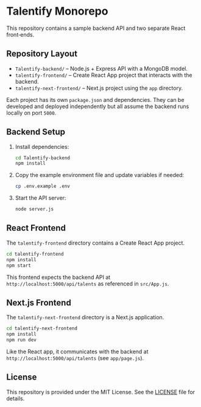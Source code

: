 # Talentify Monorepo

This repository contains a sample backend API and two separate React front‑ends.

## Repository Layout

- `Talentify-backend/` – Node.js + Express API with a MongoDB model.
- `talentify-frontend/` – Create React App project that interacts with the backend.
- `talentify-next-frontend/` – Next.js project using the `app` directory.

Each project has its own `package.json` and dependencies. They can be developed and deployed independently but all assume the backend runs locally on port `5000`.

## Backend Setup

1. Install dependencies:
   ```bash
   cd Talentify-backend
   npm install
   ```

2. Copy the example environment file and update variables if needed:
   ```bash
   cp .env.example .env
   ```

3. Start the API server:
   ```bash
   node server.js
   ```

## React Frontend

The `talentify-frontend` directory contains a Create React App project.

```bash
cd talentify-frontend
npm install
npm start
```

This frontend expects the backend API at `http://localhost:5000/api/talents` as referenced in `src/App.js`.

## Next.js Frontend

The `talentify-next-frontend` directory is a Next.js application.

```bash
cd talentify-next-frontend
npm install
npm run dev
```

Like the React app, it communicates with the backend at `http://localhost:5000/api/talents` (see `app/page.js`).

## License

This repository is provided under the MIT License. See the [LICENSE](LICENSE) file for details.
